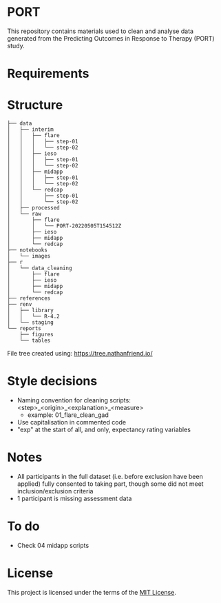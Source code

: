 # PORT

This repository contains materials used to clean and analyse data generated from the Predicting Outcomes in Response to Therapy (PORT) study.

# Requirements

# Structure

```         
├── data
│   ├── interim
│   │   ├── flare
│   │   │   ├── step-01
│   │   │   └── step-02
│   │   ├── ieso
│   │   │   ├── step-01
│   │   │   └── step-02
│   │   ├── midapp
│   │   │   ├── step-01
│   │   │   └── step-02
│   │   └── redcap
│   │       ├── step-01
│   │       └── step-02
│   ├── processed
│   └── raw
│       ├── flare
│       │   └── PORT-20220505T154512Z
│       ├── ieso
│       ├── midapp
│       └── redcap
├── notebooks
│   └── images
├── r
│   └── data_cleaning
│       ├── flare
│       ├── ieso
│       ├── midapp
│       └── redcap
├── references
├── renv
│   ├── library
│   │   └── R-4.2
│   └── staging
└── reports
    ├── figures
    └── tables
```

File tree created using: <https://tree.nathanfriend.io/>

# Style decisions

-   Naming convention for cleaning scripts: \<step\>\_\<origin\>\_\<explanation\>\_\<measure\>
    -   example: 01_flare_clean_gad
-   Use capitalisation in commented code
-   "exp" at the start of all, and only, expectancy rating variables

# Notes

-   All participants in the full dataset (i.e. before exclusion have been applied) fully consented to taking part, though some did not meet inclusion/exclusion criteria
-   1 participant is missing assessment data

# To do

-   Check 04 midapp scripts

# License

This project is licensed under the terms of the [MIT License](https://github.com/McGregor14/port/blob/main/LICENSE).
